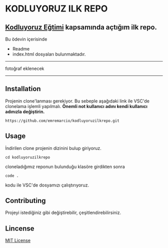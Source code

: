 # KODLUYORUZ ILK REPO
## [Kodluyoruz Eğtimi](https://kodluyoruz.org) kapsamında açtığım ilk repo.
Bu ödevin içerisinde 
- Readme
- index.html 
dosyaları bulunmaktadır.

---

fotoğraf eklenecek

---


## Installation

Projenin clone'lanması gerekiyor. Bu sebeple aşağıdaki link ile VSC'de clonelama işlemli yapılmalı. **Önemli not kullanıcı adını kendi kullanıcı adınızla değiştirin.**

`https://github.com/emremarcio/kodluyoruzilkrepo.git`


## Usage

İndirilen clone projenin dizinini bulup giriyoruz.

`cd kodluyoruzilkrepo`

cloneladığımız reponun bulunduğu klasöre girdikten sonra

`code .`

kodu ile VSC'de dosyamızı çalıştırıyoruz.

## Contributing

Projeyi istediğiniz gibi değiştirebilir, çeşitlendirebilirsiniz.

## Lincense

[MIT License](LICENSE)